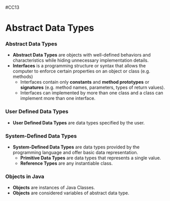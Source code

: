 #CC13 
# Abstract Data Types
### Abstract Data Types
- **Abstract Data Types** are objects with well-defined behaviors and characteristics while hiding unnecessary implementation details.
- **Interfaces** is a programming structure or syntax that allows the computer to enforce certain properties on an object or class (e.g. methods)
	- Interfaces contain only **constants** and **method prototypes** or **signatures** (e.g. method names, parameters, types of return values).
	- Interfaces can implemented by more than one class and a class can implement more than one interface.

### User Defined Data Types
- **User Defined Data Types** are data types specified by the user.

### System-Defined Data Types
- **System-Defined Data Types** are data types provided by the programming language and offer basic data representation. 
	- **Primitive Data Types** are data types that represents a single value. 
	- **Reference Types** are any instantiable class.

### Objects in Java
- **Objects** are instances of Java Classes.
- **Objects** are considered variables of abstract data type.